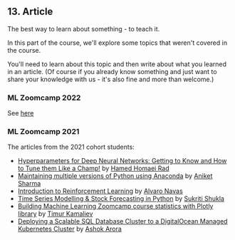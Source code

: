 ## 13. Article

The best way to learn about something - to teach it.

In this part of the course, we'll explore some topics that weren't 
covered in the course.

You'll need to learn about this topic and then write about what
you learned in an article. (Of course if you already know something
and just want to share your knowledge with us - it's also fine
and more than welcome.)



### ML Zoomcamp 2022

See [here](../cohorts/2022/article.md)

### ML Zoomcamp 2021

The articles from the 2021 cohort students:

* [Hyperparameters for Deep Neural Networks: Getting to Know and How to Tune them Like a Champ!](https://hamedonline.com/how-to-tune-hyperparameters-for-deep-neural-networks) by [Hamed Homaei Rad](https://linkedin.com/in/hamed-homaei-rad-574942b2/)
* [Maintaining multiple versions of Python using Anaconda](https://medium.com/@aniketsharma00411/maintaining-multiple-versions-of-python-using-anaconda-10b2618d7352) by [Aniket Sharma](https://www.linkedin.com/in/aniketsharma00411/)
* [Introduction to Reinforcement Learning](https://github.com/ziritrion/ml-zoomcamp/tree/main/article) by [Alvaro Navas](https://www.linkedin.com/in/alvaronavas/)
* [Time Series Modelling & Stock Forecasting in Python](https://github.com/sukritishuk/ML_ZoomCamp_Article) by [Sukriti Shukla](https://www.linkedin.com/in/sukriti-shukla-3989a819/)
* [Building Machine Learning Zoomcamp course statistics with Plotly library](https://github.com/SVizor42/ML_Zoomcamp/blob/master/ml-zoomcamp-stats/article.md) by [Timur Kamaliev](https://www.linkedin.com/in/timurkamaliev/)
* [Deploying a Scalable SQL Database Cluster to a DigitalOcean Managed Kubernetes Cluster](https://github.com/ashok-arora/k8s-mysql-cluster) by [Ashok Arora](https://www.linkedin.com/in/ashok-arora/)